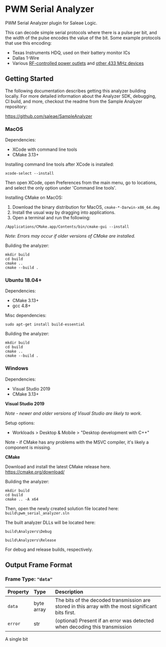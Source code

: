 # PWM Serial Analyzer

PWM Serial Analyzer plugin for Saleae Logic.

This can decode simple serial protocols where there is a pulse per bit, and the width of the pulse encodes the value of the bit.
Some example protocols that use this encoding:

- Texas Instruments HDQ, used on their battery monitor ICs
- Dallas 1-Wire
- Various [RF-controlled power outlets](https://github.com/sui77/rc-switch/wiki/KnowHow_LineCoding) and [other 433 MHz devices](https://triq.org/rtl_433/PULSE_FORMATS.html#pwm-%E2%80%94-pulse-width-modulation)

## Getting Started

The following documentation describes getting this analyzer building locally. For more detailed information about the Analyzer SDK, debugging, CI build, and more, checkout the readme from the Sample Analyzer repository:

https://github.com/saleae/SampleAnalyzer

### MacOS

Dependencies:

- XCode with command line tools
- CMake 3.13+

Installing command line tools after XCode is installed:

```
xcode-select --install
```

Then open XCode, open Preferences from the main menu, go to locations, and select the only option under 'Command line tools'.

Installing CMake on MacOS:

1. Download the binary distribution for MacOS, `cmake-*-Darwin-x86_64.dmg`
2. Install the usual way by dragging into applications.
3. Open a terminal and run the following:

```
/Applications/CMake.app/Contents/bin/cmake-gui --install
```

_Note: Errors may occur if older versions of CMake are installed._

Building the analyzer:

```
mkdir build
cd build
cmake ..
cmake --build .
```

### Ubuntu 18.04+

Dependencies:

- CMake 3.13+
- gcc 4.8+

Misc dependencies:

```
sudo apt-get install build-essential
```

Building the analyzer:

```
mkdir build
cd build
cmake ..
cmake --build .
```

### Windows

Dependencies:

- Visual Studio 2019
- CMake 3.13+

**Visual Studio 2019**

_Note - newer and older versions of Visual Studio are likely to work._

Setup options:

- Workloads > Desktop & Mobile > "Desktop development with C++"

Note - if CMake has any problems with the MSVC compiler, it's likely a component is missing.

**CMake**

Download and install the latest CMake release here.
https://cmake.org/download/

Building the analyzer:

```
mkdir build
cd build
cmake .. -A x64
```

Then, open the newly created solution file located here: `build\pwm_serial_analyzer.sln`

The built analyzer DLLs will be located here:

`build\Analyzers\Debug`

`build\Analyzers\Release`

For debug and release builds, respectively.


## Output Frame Format
  
### Frame Type: `"data"`

| Property | Type | Description |
| :--- | :--- | :--- |
| `data` | byte array | The bits of the decoded transmission are stored in this array with the most significant bits first. |
| `error` | str | (optional) Present if an error was detected when decoding this transmission |

A single bit

